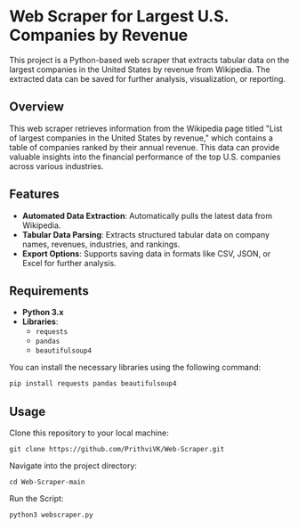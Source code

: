 # Web Scraper for Largest U.S. Companies by Revenue

This project is a Python-based web scraper that extracts tabular data on the largest companies in the United States by revenue from Wikipedia. The extracted data can be saved for further analysis, visualization, or reporting.

## Overview

This web scraper retrieves information from the Wikipedia page titled "List of largest companies in the United States by revenue," which contains a table of companies ranked by their annual revenue. This data can provide valuable insights into the financial performance of the top U.S. companies across various industries.

## Features

- **Automated Data Extraction**: Automatically pulls the latest data from Wikipedia.
- **Tabular Data Parsing**: Extracts structured tabular data on company names, revenues, industries, and rankings.
- **Export Options**: Supports saving data in formats like CSV, JSON, or Excel for further analysis.

## Requirements

- **Python 3.x**
- **Libraries**:
  - `requests`
  - `pandas`
  - `beautifulsoup4`

You can install the necessary libraries using the following command:

```bash
pip install requests pandas beautifulsoup4
```
## Usage
Clone this repository to your local machine:
```
git clone https://github.com/PrithviVK/Web-Scraper.git
```
Navigate into the project directory:
```
cd Web-Scraper-main
```
Run the Script:
```
python3 webscraper.py
```





